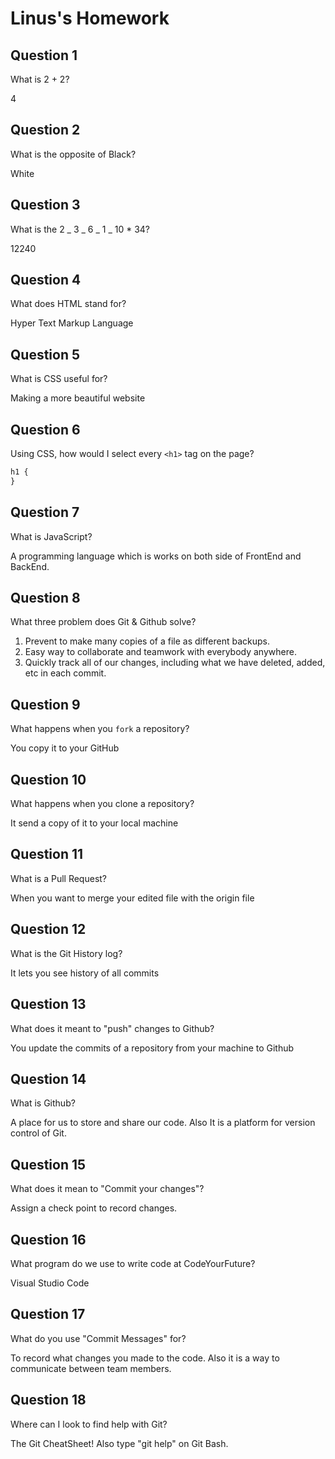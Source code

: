 # Linus's Homework

## Question 1

What is 2 + 2?

4

## Question 2

What is the opposite of Black?

White

## Question 3

What is the 2 _ 3 _ 6 _ 1 _ 10 \* 34?

12240

## Question 4

What does HTML stand for?

Hyper Text Markup Language

## Question 5

What is CSS useful for?

Making a more beautiful website

## Question 6

Using CSS, how would I select every `<h1>` tag on the page?

```css
h1 {
}
```

## Question 7

What is JavaScript?

A programming language which is works on both side of FrontEnd and BackEnd.

## Question 8

What three problem does Git & Github solve?

1. Prevent to make many copies of a file as different backups.
2. Easy way to collaborate and teamwork with everybody anywhere.
3. Quickly track all of our changes, including what we have deleted, added, etc in each commit.

## Question 9

What happens when you `fork` a repository?

You copy it to your GitHub

## Question 10

What happens when you clone a repository?

It send a copy of it to your local machine

## Question 11

What is a Pull Request?

When you want to merge your edited file with the origin file

## Question 12

What is the Git History log?

It lets you see history of all commits

## Question 13

What does it meant to "push" changes to Github?

You update the commits of a repository from your machine to Github

## Question 14

What is Github?

A place for us to store and share our code. Also It is a platform for version control of Git.

## Question 15

What does it mean to "Commit your changes"?

Assign a check point to record changes.

## Question 16

What program do we use to write code at CodeYourFuture?

Visual Studio Code

## Question 17

What do you use "Commit Messages" for?

To record what changes you made to the code. Also it is a way to communicate between team members.

## Question 18

Where can I look to find help with Git?

The Git CheatSheet! Also type "git help" on Git Bash.
